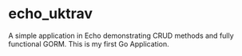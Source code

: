 # echo_uktrav
A simple application in Echo demonstrating CRUD methods and fully functional GORM.
This is my first Go Application. 
